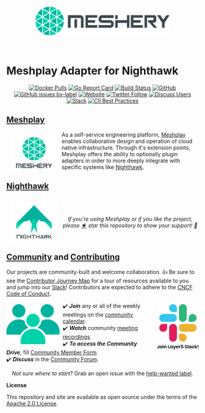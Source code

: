 <p style="text-align:center;" align="center">
  <a href="https://khulnasoft.com/meshplay">
    <picture align="center">
      <source media="(prefers-color-scheme: dark)" srcset="https://raw.githubusercontent.com/meshplay/meshplay/master/.github/assets/images/meshplay/meshplay-logo-dark-text-side.png"  width="70%" align="center" style="margin-bottom:20px;">
      <source media="(prefers-color-scheme: light)" srcset="https://raw.githubusercontent.com/meshplay/meshplay/master/ui/public/static/img/meshplay-logo-light-text-side.png" width="70%" align="center" style="margin-bottom:20px;">
      <img alt="Shows an illustrated light mode meshplay logo in light color mode and a dark mode meshplay logo dark color mode." src="https://raw.githubusercontent.com/meshplay/meshplay/master/ui/public/static/img/meshplay-logo-light-text-side.png" width="70%" align="center" style="margin-bottom:20px;">
    </picture>
  </a><br /><br />
</p>
 
# Meshplay Adapter for Nighthawk
<div align="center">

[![Docker Pulls](https://img.shields.io/docker/pulls/meshplay/meshplay-nighthawk.svg)](https://hub.docker.com/r/meshplay/meshplay-nighthawk)
[![Go Report Card](https://goreportcard.com/badge/github.com/meshplay/meshplay-nighthawk)](https://goreportcard.com/report/github.com/meshplay/meshplay-nighthawk)
[![Build Status](https://img.shields.io/github/actions/workflow/status/meshplay/meshplay-nighthawk/multi-platform.yml?branch=master)](https://github.com/meshplay/meshplay-nighthawk/actions)
[![GitHub](https://img.shields.io/github/license/meshplay/meshplay-nighthawk.svg)](LICENSE)
[![GitHub issues by-label](https://img.shields.io/github/issues/meshplay/meshplay-nighthawk/help%20wanted.svg)](https://github.com/meshplay/meshplay-nighthawk/issues?q=is%3Aopen+is%3Aissue+label%3A"help+wanted")
[![Website](https://img.shields.io/website/https/khulnasoft.com/meshplay.svg)](https://meshplay.khulnasoft.com)
[![Twitter Follow](https://img.shields.io/twitter/follow/khulnasoft.svg?label=Follow&style=social)](https://twitter.com/intent/follow?screen_name=khulnasoft)
[![Discuss Users](https://img.shields.io/discourse/users?server=http%3A%2F%2Fdiscuss.meshplay.khulnasoft.com)](http://discuss.meshplay.khulnasoft.com)
[![Slack](https://img.shields.io/badge/Slack-@khulnasoft.svg?logo=slack)](https://slack.meshplay.khulnasoft.com)
[![CII Best Practices](https://bestpractices.coreinfrastructure.org/projects/3564/badge)](https://bestpractices.coreinfrastructure.org/projects/3564)

</div>

<p style="clear:both;">
<h2><a href="https://khulnasoft.com/meshplay">Meshplay</a></h2>
<a href="https://meshplay.khulnasoft.com"><img src="https://raw.githubusercontent.com/meshplay/meshplay/master/ui/public/static/img/meshplay-logo/meshplay-logo-light-text.png"
style="margin:10px;" width="125px" 
alt="Meshplay - the Collaborative Cloud Manager" align="left" /></a>
As a self-service engineering platform, <a href="https://meshplay.khulnasoft.com">Meshplay</a> enables collaborative design and operation of cloud native infrastructure. Through it's extension points, Meshplay offers the ability to optionally plugin adapters in order to more deeply integrate with specific systems like <a href="https://getnighthawk.dev">Nighthawk</a>.

<p style="clear:both;">
<h2><a href="https://khulnasoft.com/meshplay">Nighthawk</a></h2>
<a href="https://getnighthawk.dev"><img src="assets/img/stacked/nighthawk-full.svg"
style="margin:10px;" width="125px" 
alt="Nighthawk - modern performance characterization" align="left" /></a>
<br /><br /><p align="center"><i>If you’re using Meshplay or if you like the project, please <a href="https://github.com/meshplay/meshplay/stargazers">★</a> star this repository to show your support! 🤩</i></p>
</p>



<p style="clear:both;">
<h2><a name="contributing"></a><a name="community"></a> <a href="https://slack.meshplay.khulnasoft.com">Community</a> and <a href="https://docs-meshplay.khulnasoft.com/project/contributing">Contributing</a></h2>
Our projects are community-built and welcome collaboration. 👍 Be sure to see the <a href="https://khulnasoft.com/community/newcomers">Contributor Journey Map</a> for a tour of resources available to you and jump into our <a href="https://slack.meshplay.khulnasoft.com">Slack</a>! Contributors are expected to adhere to the <a href="https://github.com/cncf/foundation/blob/master/code-of-conduct.md">CNCF Code of Conduct</a>.

<a href="https://slack.meshplay.khulnasoft.com"><img alt="KhulnaSoft Slack" src=".github/readme/images/slack-128.png" style="margin-left:10px;padding-top:5px;" width="110px" align="right" /></a>

<a href="https://khulnasoft.com/community"><img alt="KhulnaSoft Community" src=".github/readme/images/community.svg" style="margin-right:8px;padding-top:5px;" width="140px" align="left" /></a>

<p>
✔️ <em><strong>Join</strong></em> any or all of the weekly meetings on the <a href="https://meshplay.khulnasoft.com/calendar">community calendar</a>.<br />
✔️ <em><strong>Watch</strong></em> community <a href="https://www.youtube.com/channel/UCFL1af7_wdnhHXL1InzaMvA?sub_confirmation=1">meeting recordings</a>.<br />
✔️ <em><strong>To access the Community Drive</strong></em>, fill <a href="https://khulnasoft.com/newcomer">Community Member Form</a>.<br />
✔️ <em><strong>Discuss</strong></em> in the <a href="https://discuss.khulnasoft.com">Community Forum</a>.<br />
</p>
<p align="center">
<i>Not sure where to start?</i> Grab an open issue with the <a href="https://github.com/issues?q=is%3Aopen+is%3Aissue+archived%3Afalse+org%3Ameshplay+org%3Ameshplay+org%3Aservice-mesh-performance+org%3Aservice-mesh-patterns+org%3Akhulnasoft+label%3A%22help+wanted%22+">help-wanted label</a>.
</p>

**License**

This repository and site are available as open source under the terms of the [Apache 2.0 License](https://opensource.org/licenses/Apache-2.0).

